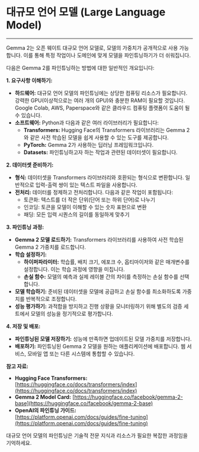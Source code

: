 # 대규모 언어 모델 (Large Language Model)

---
Gemma 2는 오픈 웨이트 대규모 언어 모델로, 모델의 가중치가 공개적으로 사용 가능합니다. 이를 통해 특정 작업이나 도메인에 맞게 모델을 파인튜닝하기가 더 쉬워집니다.

다음은 Gemma 2를 파인튜닝하는 방법에 대한 일반적인 개요입니다:

**1. 요구사항 이해하기:**

- **하드웨어:** 대규모 언어 모델의 파인튜닝에는 상당한 컴퓨팅 리소스가 필요합니다. 강력한 GPU(이상적으로는 여러 개의 GPU)와 충분한 RAM이 필요할 것입니다. Google Colab, AWS, Paperspace와 같은 클라우드 컴퓨팅 플랫폼이 도움이 될 수 있습니다.
- **소프트웨어:** Python과 다음과 같은 여러 라이브러리가 필요합니다:
    - **Transformers:** Hugging Face의 Transformers 라이브러리는 Gemma 2와 같은 사전 학습된 모델을 쉽게 사용할 수 있는 도구를 제공합니다.
    - **PyTorch:** Gemma 2가 사용하는 딥러닝 프레임워크입니다.
    - **Datasets:** 파인튜닝하고자 하는 작업과 관련된 데이터셋이 필요합니다.

**2. 데이터셋 준비하기:**

- **형식:** 데이터셋을 Transformers 라이브러리와 호환되는 형식으로 변환합니다. 일반적으로 입력-출력 쌍이 있는 텍스트 파일을 사용합니다.
- **전처리:** 데이터를 정제하고 전처리합니다. 다음과 같은 작업이 포함됩니다:
    - 토큰화: 텍스트를 더 작은 단위(단어 또는 하위 단어)로 나누기
    - 인코딩: 토큰을 모델이 이해할 수 있는 숫자 표현으로 변환
    - 패딩: 모든 입력 시퀀스의 길이를 동일하게 맞추기

**3. 파인튜닝 과정:**

- **Gemma 2 모델 로드하기:** Transformers 라이브러리를 사용하여 사전 학습된 Gemma 2 가중치를 로드합니다.
- **학습 설정하기:**
    - **하이퍼파라미터:** 학습률, 배치 크기, 에포크 수, 옵티마이저와 같은 매개변수를 설정합니다. 이는 학습 과정에 영향을 미칩니다.
    - **손실 함수:** 모델의 예측과 실제 레이블 간의 차이를 측정하는 손실 함수를 선택합니다.
- **모델 학습하기:** 준비된 데이터셋을 모델에 공급하고 손실 함수를 최소화하도록 가중치를 반복적으로 조정합니다.
- **성능 평가하기:** 과적합을 방지하고 진행 상황을 모니터링하기 위해 별도의 검증 세트에서 모델의 성능을 정기적으로 평가합니다.

**4. 저장 및 배포:**

- **파인튜닝된 모델 저장하기:** 성능에 만족하면 업데이트된 모델 가중치를 저장합니다.
- **배포하기:** 파인튜닝된 Gemma 2 모델을 원하는 애플리케이션에 배포합니다. 웹 서비스, 모바일 앱 또는 다른 시스템에 통합할 수 있습니다.

**참고 자료:**

- **Hugging Face Transformers:** [https://huggingface.co/docs/transformers/index](https://huggingface.co/docs/transformers/index)
- **Gemma 2 Model Card:** [https://huggingface.co/facebook/gemma-2-base](https://huggingface.co/facebook/gemma-2-base)
- **OpenAI의 파인튜닝 가이드:** [https://platform.openai.com/docs/guides/fine-tuning](https://platform.openai.com/docs/guides/fine-tuning)

대규모 언어 모델의 파인튜닝은 기술적 전문 지식과 리소스가 필요한 복잡한 과정임을 기억하세요.
